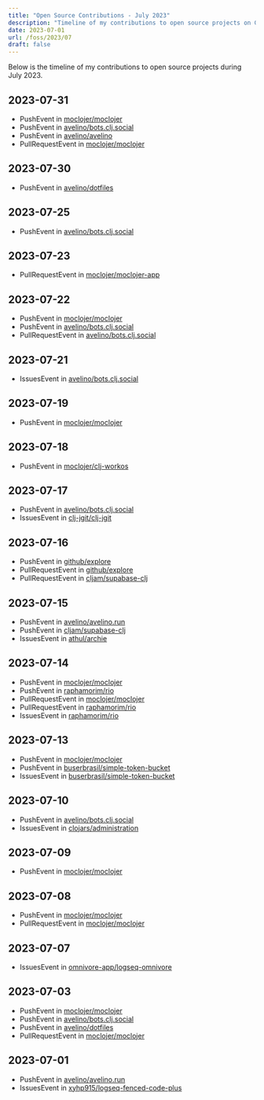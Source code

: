 ```yaml
---
title: "Open Source Contributions - July 2023"
description: "Timeline of my contributions to open source projects on GitHub during July 2023."
date: 2023-07-01
url: /foss/2023/07
draft: false
---
```


Below is the timeline of my contributions to open source projects during July 2023.

## 2023-07-31

- PushEvent in [moclojer/moclojer](https://github.com/moclojer/moclojer)
- PushEvent in [avelino/bots.clj.social](https://github.com/avelino/bots.clj.social)
- PushEvent in [avelino/avelino](https://github.com/avelino/avelino)
- PullRequestEvent in [moclojer/moclojer](https://github.com/moclojer/moclojer)

## 2023-07-30

- PushEvent in [avelino/dotfiles](https://github.com/avelino/dotfiles)

## 2023-07-25

- PushEvent in [avelino/bots.clj.social](https://github.com/avelino/bots.clj.social)

## 2023-07-23

- PullRequestEvent in [moclojer/moclojer-app](https://github.com/moclojer/moclojer-app)

## 2023-07-22

- PushEvent in [moclojer/moclojer](https://github.com/moclojer/moclojer)
- PushEvent in [avelino/bots.clj.social](https://github.com/avelino/bots.clj.social)
- PullRequestEvent in [avelino/bots.clj.social](https://github.com/avelino/bots.clj.social)

## 2023-07-21

- IssuesEvent in [avelino/bots.clj.social](https://github.com/avelino/bots.clj.social)

## 2023-07-19

- PushEvent in [moclojer/moclojer](https://github.com/moclojer/moclojer)

## 2023-07-18

- PushEvent in [moclojer/clj-workos](https://github.com/moclojer/clj-workos)

## 2023-07-17

- PushEvent in [avelino/bots.clj.social](https://github.com/avelino/bots.clj.social)
- IssuesEvent in [clj-jgit/clj-jgit](https://github.com/clj-jgit/clj-jgit)

## 2023-07-16

- PushEvent in [github/explore](https://github.com/github/explore)
- PullRequestEvent in [github/explore](https://github.com/github/explore)
- PullRequestEvent in [cljam/supabase-clj](https://github.com/cljam/supabase-clj)

## 2023-07-15

- PushEvent in [avelino/avelino.run](https://github.com/avelino/avelino.run)
- PushEvent in [cljam/supabase-clj](https://github.com/cljam/supabase-clj)
- IssuesEvent in [athul/archie](https://github.com/athul/archie)

## 2023-07-14

- PushEvent in [moclojer/moclojer](https://github.com/moclojer/moclojer)
- PushEvent in [raphamorim/rio](https://github.com/raphamorim/rio)
- PullRequestEvent in [moclojer/moclojer](https://github.com/moclojer/moclojer)
- PullRequestEvent in [raphamorim/rio](https://github.com/raphamorim/rio)
- IssuesEvent in [raphamorim/rio](https://github.com/raphamorim/rio)

## 2023-07-13

- PushEvent in [moclojer/moclojer](https://github.com/moclojer/moclojer)
- PushEvent in [buserbrasil/simple-token-bucket](https://github.com/buserbrasil/simple-token-bucket)
- IssuesEvent in [buserbrasil/simple-token-bucket](https://github.com/buserbrasil/simple-token-bucket)

## 2023-07-10

- PushEvent in [avelino/bots.clj.social](https://github.com/avelino/bots.clj.social)
- IssuesEvent in [clojars/administration](https://github.com/clojars/administration)

## 2023-07-09

- PushEvent in [moclojer/moclojer](https://github.com/moclojer/moclojer)

## 2023-07-08

- PushEvent in [moclojer/moclojer](https://github.com/moclojer/moclojer)
- PullRequestEvent in [moclojer/moclojer](https://github.com/moclojer/moclojer)

## 2023-07-07

- IssuesEvent in [omnivore-app/logseq-omnivore](https://github.com/omnivore-app/logseq-omnivore)

## 2023-07-03

- PushEvent in [moclojer/moclojer](https://github.com/moclojer/moclojer)
- PushEvent in [avelino/bots.clj.social](https://github.com/avelino/bots.clj.social)
- PushEvent in [avelino/dotfiles](https://github.com/avelino/dotfiles)
- PullRequestEvent in [moclojer/moclojer](https://github.com/moclojer/moclojer)

## 2023-07-01

- PushEvent in [avelino/avelino.run](https://github.com/avelino/avelino.run)
- IssuesEvent in [xyhp915/logseq-fenced-code-plus](https://github.com/xyhp915/logseq-fenced-code-plus)

